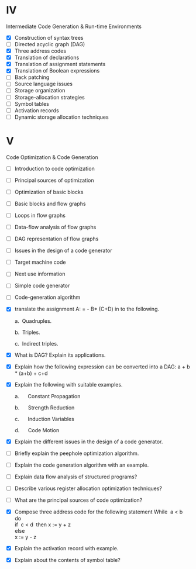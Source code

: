 # IV
Intermediate Code Generation & Run-time Environments
- [x]  Construction of syntax trees
- [ ]  Directed acyclic graph (DAG)
- [x]  Three address codes
- [x]  Translation of declarations
- [x]  Translation of assignment statements
- [x]  Translation of Boolean expressions
- [ ]  Back patching
- [ ]  Source language issues
- [ ]  Storage organization
- [ ]  Storage-allocation strategies
- [ ]  Symbol tables
- [ ]  Activation records
- [ ]  Dynamic storage allocation techniques

# V
Code Optimization & Code Generation

- [ ]  Introduction to code optimization
- [ ]  Principal sources of optimization
- [ ]  Optimization of basic blocks
- [ ]  Basic blocks and flow graphs
- [ ]  Loops in flow graphs
- [ ]  Data-flow analysis of flow graphs
- [ ]  DAG representation of flow graphs
- [ ]  Issues in the design of a code generator
- [ ]  Target machine code
- [ ]  Next use information
- [ ]  Simple code generator
- [ ]  Code-generation algorithm



- [x] translate the assignment A: = - B* (C+D) in to the following.

	a.  Quadruples.
	
	b.  Triples.
	
	c.  Indirect triples.

- [x] What is DAG? Explain its applications.

- [x] Explain how the following expression can be converted into a DAG: a + b * (a+b) + c+d

- [x] Explain the following with suitable examples.

	a.      Constant Propagation
	
	b.      Strength Reduction
	
	c.      Induction Variables
	
	d.      Code Motion

- [x] Explain the different issues in the design of a code generator.

- [ ] Briefly explain the peephole optimization algorithm.

- [ ] Explain the code generation algorithm with an example.

- [ ] Explain data flow analysis of structured programs?

- [ ] Describe various register allocation optimization techniques?

- [ ] What are the principal sources of code optimization?

- [x] Compose three address code for the following statement
	While  a < b   do	
	if  c < d  then	
	x := y + z	
	else	
	x := y - z

- [x] Explain the activation record with example.

- [x] Explain about the contents of symbol table?